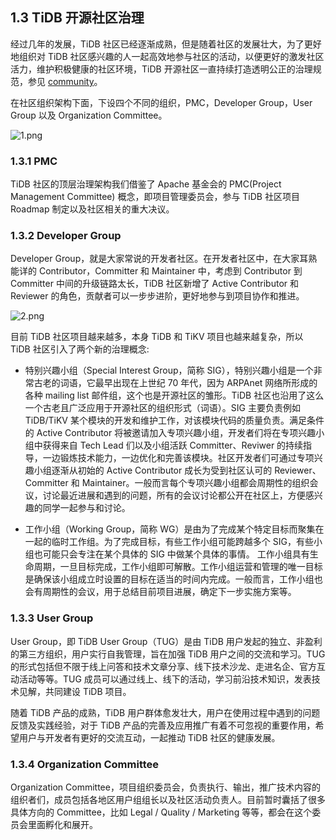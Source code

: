## 1.3 TiDB 开源社区治理

经过几年的发展，TiDB 社区已经逐渐成熟，但是随着社区的发展壮大，为了更好地组织对 TiDB 社区感兴趣的人一起高效地参与社区的活动，以便更好的激发社区活力，维护积极健康的社区环境，TiDB 开源社区一直持续打造透明公正的治理规范，参见 [community](https://github.com/pingcap/community)。

在社区组织架构下面，下设四个不同的组织，PMC，Developer Group，User Group 以及 Organization Committee。

![1.png](res/session5/chapter1/community-governance/1.png)

### 1.3.1 PMC

TiDB 社区的顶层治理架构我们借鉴了 Apache 基金会的 PMC(Project Management Committee) 概念，即项目管理委员会，参与 TiDB 社区项目 Roadmap 制定以及社区相关的重大决议。

### 1.3.2 Developer Group

Developer Group，就是大家常说的开发者社区。在开发者社区中，在大家耳熟能详的 Contributor，Committer 和 Maintainer 中，考虑到 Contributor 到 Committer 中间的升级链路太长，TiDB 社区新增了 Active Contributor 和 Reviewer 的角色，贡献者可以一步步进阶，更好地参与到项目协作和推进。

![2.png](res/session5/chapter1/community-governance/2.png)

目前 TiDB 社区项目越来越多，本身 TiDB 和 TiKV 项目也越来越复杂，所以 TiDB 社区引入了两个新的治理概念:

* 特别兴趣小组（Special Interest Group，简称 SIG），特别兴趣小组是一个非常古老的词语，它最早出现在上世纪 70 年代，因为 ARPAnet 网络所形成的各种 mailing list 邮件组，这个也是开源社区的雏形。TiDB 社区也沿用了这么一个古老且广泛应用于开源社区的组织形式（词语）。SIG 主要负责例如 TiDB/TiKV 某个模块的开发和维护工作，对该模块代码的质量负责。满足条件的 Active Contributor 将被邀请加入专项兴趣小组，开发者们将在专项兴趣小组中获得来自 Tech Lead 们以及小组活跃 Committer、Reviwer 的持续指导，一边锻炼技术能力，一边优化和完善该模块。社区开发者们可通过专项兴趣小组逐渐从初始的 Active Contributor 成长为受到社区认可的 Reviewer、Committer 和 Maintainer。一般而言每个专项兴趣小组都会周期性的组织会议，讨论最近进展和遇到的问题，所有的会议讨论都公开在社区上，方便感兴趣的同学一起参与和讨论。

* 工作小组（Working Group，简称 WG）是由为了完成某个特定目标而聚集在一起的临时工作组。为了完成目标，有些工作小组可能跨越多个 SIG，有些小组也可能只会专注在某个具体的 SIG 中做某个具体的事情。
工作小组具有生命周期，一旦目标完成，工作小组即可解散。工作小组运营和管理的唯一目标是确保该小组成立时设置的目标在适当的时间内完成。一般而言，工作小组也会有周期性的会议，用于总结目前项目进展，确定下一步实施方案等。

### 1.3.3 User Group

User Group，即 TiDB User Group（TUG）是由 TiDB 用户发起的独立、非盈利的第三方组织，用户实行自我管理，旨在加强 TiDB 用户之间的交流和学习。TUG 的形式包括但不限于线上问答和技术文章分享、线下技术沙龙、走进名企、官方互动活动等等。TUG 成员可以通过线上、线下的活动，学习前沿技术知识，发表技术见解，共同建设 TiDB 项目。

随着 TiDB 产品的成熟，TiDB 用户群体愈发壮大，用户在使用过程中遇到的问题反馈及实践经验，对于 TiDB 产品的完善及应用推广有着不可忽视的重要作用，希望用户与开发者有更好的交流互动，一起推动 TiDB 社区的健康发展。

### 1.3.4 Organization Committee

Organization Committee，项目组织委员会，负责执行、输出，推广技术内容的组织者们，成员包括各地区用户组组长以及社区活动负责人。目前暂时囊括了很多具体方向的 Committee，比如 Legal / Quality / Marketing 等等，都会在这个委员会里面孵化和展开。
